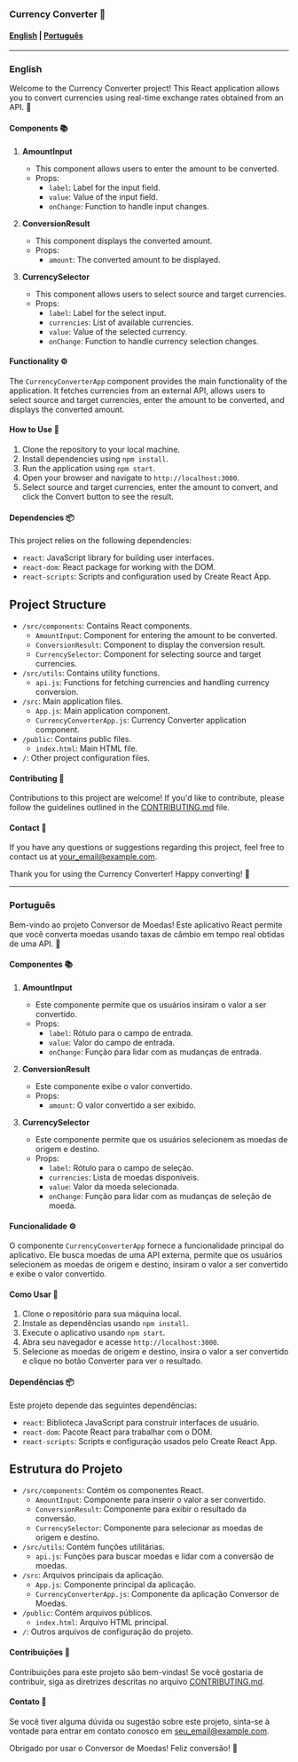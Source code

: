 ### Currency Converter 💱

#### [English](#english) | [Português](#portuguese)

---

### <a name="english"></a> English

Welcome to the Currency Converter project! This React application allows you to convert currencies using real-time exchange rates obtained from an API. 🔄

#### Components 📚

1. **AmountInput**

   - This component allows users to enter the amount to be converted.
   - Props:
     - `label`: Label for the input field.
     - `value`: Value of the input field.
     - `onChange`: Function to handle input changes.

2. **ConversionResult**

   - This component displays the converted amount.
   - Props:
     - `amount`: The converted amount to be displayed.

3. **CurrencySelector**

   - This component allows users to select source and target currencies.
   - Props:
     - `label`: Label for the select input.
     - `currencies`: List of available currencies.
     - `value`: Value of the selected currency.
     - `onChange`: Function to handle currency selection changes.

#### Functionality ⚙️

The `CurrencyConverterApp` component provides the main functionality of the application. It fetches currencies from an external API, allows users to select source and target currencies, enter the amount to be converted, and displays the converted amount.

#### How to Use 🚀

1. Clone the repository to your local machine.
2. Install dependencies using `npm install`.
3. Run the application using `npm start`.
4. Open your browser and navigate to `http://localhost:3000`.
5. Select source and target currencies, enter the amount to convert, and click the Convert button to see the result.

#### Dependencies 📦

This project relies on the following dependencies:

- `react`: JavaScript library for building user interfaces.
- `react-dom`: React package for working with the DOM.
- `react-scripts`: Scripts and configuration used by Create React App.
  
## Project Structure
- `/src/components`: Contains React components.
  - `AmountInput`: Component for entering the amount to be converted.
  - `ConversionResult`: Component to display the conversion result.
  - `CurrencySelector`: Component for selecting source and target currencies.
- `/src/utils`: Contains utility functions.
  - `api.js`: Functions for fetching currencies and handling currency conversion.
- `/src`: Main application files.
  - `App.js`: Main application component.
  - `CurrencyConverterApp.js`: Currency Converter application component.
- `/public`: Contains public files.
  - `index.html`: Main HTML file.
- `/`: Other project configuration files.


#### Contributing 🤝

Contributions to this project are welcome! If you'd like to contribute, please follow the guidelines outlined in the [CONTRIBUTING.md](CONTRIBUTING.md) file.

#### Contact 📧

If you have any questions or suggestions regarding this project, feel free to contact us at [your_email@example.com](mailto:leonardo.bernardo@professor.pb.gov.br).

Thank you for using the Currency Converter! Happy converting! 🎉

---

### <a name="portuguese"></a> Português

Bem-vindo ao projeto Conversor de Moedas! Este aplicativo React permite que você converta moedas usando taxas de câmbio em tempo real obtidas de uma API. 🔄

#### Componentes 📚

1. **AmountInput**

   - Este componente permite que os usuários insiram o valor a ser convertido.
   - Props:
     - `label`: Rótulo para o campo de entrada.
     - `value`: Valor do campo de entrada.
     - `onChange`: Função para lidar com as mudanças de entrada.

2. **ConversionResult**

   - Este componente exibe o valor convertido.
   - Props:
     - `amount`: O valor convertido a ser exibido.

3. **CurrencySelector**

   - Este componente permite que os usuários selecionem as moedas de origem e destino.
   - Props:
     - `label`: Rótulo para o campo de seleção.
     - `currencies`: Lista de moedas disponíveis.
     - `value`: Valor da moeda selecionada.
     - `onChange`: Função para lidar com as mudanças de seleção de moeda.

#### Funcionalidade ⚙️

O componente `CurrencyConverterApp` fornece a funcionalidade principal do aplicativo. Ele busca moedas de uma API externa, permite que os usuários selecionem as moedas de origem e destino, insiram o valor a ser convertido e exibe o valor convertido.

#### Como Usar 🚀

1. Clone o repositório para sua máquina local.
2. Instale as dependências usando `npm install`.
3. Execute o aplicativo usando `npm start`.
4. Abra seu navegador e acesse `http://localhost:3000`.
5. Selecione as moedas de origem e destino, insira o valor a ser convertido e clique no botão Converter para ver o resultado.

#### Dependências 📦

Este projeto depende das seguintes dependências:

- `react`: Biblioteca JavaScript para construir interfaces de usuário.
- `react-dom`: Pacote React para trabalhar com o DOM.
- `react-scripts`: Scripts e configuração usados pelo Create React App.

## Estrutura do Projeto
- `/src/components`: Contém os componentes React.
  - `AmountInput`: Componente para inserir o valor a ser convertido.
  - `ConversionResult`: Componente para exibir o resultado da conversão.
  - `CurrencySelector`: Componente para selecionar as moedas de origem e destino.
- `/src/utils`: Contém funções utilitárias.
  - `api.js`: Funções para buscar moedas e lidar com a conversão de moedas.
- `/src`: Arquivos principais da aplicação.
  - `App.js`: Componente principal da aplicação.
  - `CurrencyConverterApp.js`: Componente da aplicação Conversor de Moedas.
- `/public`: Contém arquivos públicos.
  - `index.html`: Arquivo HTML principal.
- `/`: Outros arquivos de configuração do projeto.


#### Contribuições 🤝

Contribuições para este projeto são bem-vindas! Se você gostaria de contribuir, siga as diretrizes descritas no arquivo [CONTRIBUTING.md](CONTRIBUTING.md).

#### Contato 📧

Se você tiver alguma dúvida ou sugestão sobre este projeto, sinta-se à vontade para entrar em contato conosco em [seu_email@example.com](mailto:leonardo.bernardo@professor.pb.gov.br).

Obrigado por usar o Conversor de Moedas! Feliz conversão! 🎉
